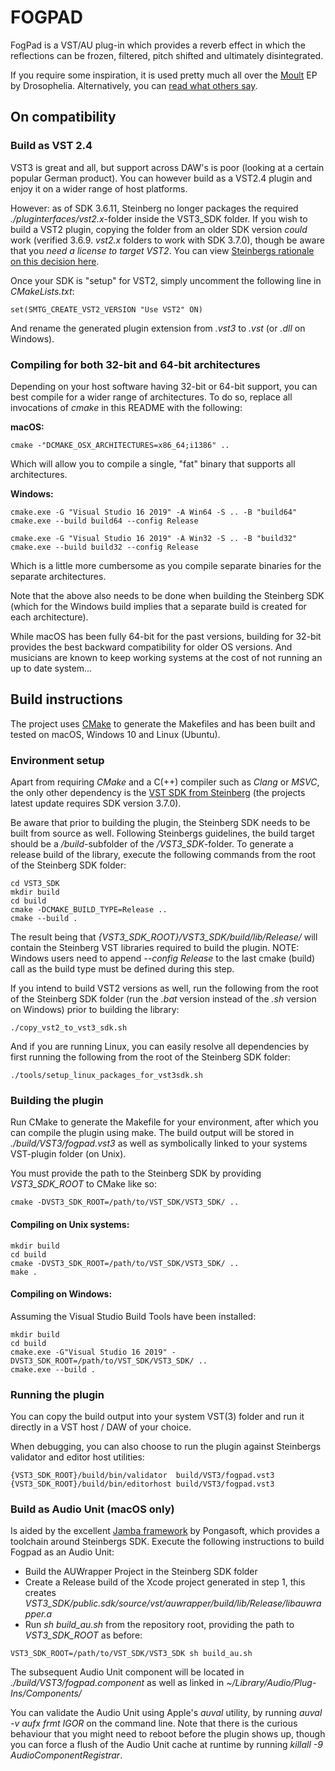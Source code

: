 # FOGPAD

FogPad is a VST/AU plug-in which provides a reverb effect in which the reflections can be frozen, filtered, pitch shifted and ultimately disintegrated.

If you require some inspiration, it is used pretty much all over the [Moult](https://songwhip.com/drosophelia/moult) EP by Drosophelia. Alternatively, you can [read what others say](https://bedroomproducersblog.com/2019/11/18/igorski-fogpad/).

## On compatibility

### Build as VST 2.4

VST3 is great and all, but support across DAW's is poor (looking at a certain popular German product). You can however build as a VST2.4 plugin and enjoy it on a wider range of host platforms.

However: as of SDK 3.6.11, Steinberg no longer packages the required _./pluginterfaces/vst2.x_-folder inside the VST3_SDK folder.
If you wish to build a VST2 plugin, copying the folder from an older SDK version _could_ work (verified 3.6.9. _vst2.x_ folders to work with SDK 3.7.0), though be aware
that you _need a license to target VST2_. You can view [Steinbergs rationale on this decision here](https://www.steinberg.net/en/newsandevents/news/newsdetail/article/vst-2-coming-to-an-end-4727.html).

Once your SDK is "setup" for VST2, simply uncomment the following line in _CMakeLists.txt_:

```
set(SMTG_CREATE_VST2_VERSION "Use VST2" ON)
```

And rename the generated plugin extension from _.vst3_ to _.vst_ (or _.dll_ on Windows).

### Compiling for both 32-bit and 64-bit architectures

Depending on your host software having 32-bit or 64-bit support, you can best compile for a wider range of architectures. To do so,
replace all invocations of _cmake_ in this README with the following:

**macOS:**

```
cmake -"DCMAKE_OSX_ARCHITECTURES=x86_64;i1386" ..
```

Which will allow you to compile a single, "fat" binary that supports all architectures.

**Windows:**

```
cmake.exe -G "Visual Studio 16 2019" -A Win64 -S .. -B "build64"
cmake.exe --build build64 --config Release

cmake.exe -G "Visual Studio 16 2019" -A Win32 -S .. -B "build32"
cmake.exe --build build32 --config Release
```

Which is a little more cumbersome as you compile separate binaries for the separate architectures.

Note that the above also needs to be done when building the Steinberg SDK (which for the Windows build implies that a separate build is created for each architecture).

While macOS has been fully 64-bit for the past versions, building for 32-bit provides the best backward
compatibility for older OS versions. And musicians are known to keep working systems at the cost of not
running an up to date system...

## Build instructions

The project uses [CMake](https://cmake.org) to generate the Makefiles and has been built and tested on macOS, Windows 10 and Linux (Ubuntu).

### Environment setup

Apart from requiring _CMake_ and a C(++) compiler such as _Clang_ or _MSVC_, the only other dependency is the [VST SDK from Steinberg](https://www.steinberg.net/en/company/developers.html) (the projects latest update requires SDK version 3.7.0).

Be aware that prior to building the plugin, the Steinberg SDK needs to be built from source as well. Following Steinbergs guidelines, the build target should be a _/build_-subfolder of the _/VST3_SDK_-folder.
To generate a release build of the library, execute the following commands from the root of the Steinberg SDK folder:

```
cd VST3_SDK
mkdir build
cd build
cmake -DCMAKE_BUILD_TYPE=Release ..
cmake --build .
```

The result being that _{VST3_SDK_ROOT}/VST3_SDK/build/lib/Release/_ will contain the Steinberg VST libraries required to build the plugin.
NOTE: Windows users need to append _--config Release_ to the last cmake (build) call as the build type must be defined during this step.

If you intend to build VST2 versions as well, run the following from the root of the Steinberg SDK folder (run the _.bat_ version instead of the _.sh_ version on Windows) prior to building the library:

```
./copy_vst2_to_vst3_sdk.sh
```

And if you are running Linux, you can easily resolve all dependencies by first running the following from the root of the Steinberg SDK folder:

```
./tools/setup_linux_packages_for_vst3sdk.sh
```

### Building the plugin

Run CMake to generate the Makefile for your environment, after which you can compile the plugin using make. The build output will be stored in _./build/VST3/fogpad.vst3_ as well as symbolically linked to your systems VST-plugin folder (on Unix).

You must provide the path to the Steinberg SDK by providing _VST3_SDK_ROOT_ to CMake like so:

```
cmake -DVST3_SDK_ROOT=/path/to/VST_SDK/VST3_SDK/ ..
```

#### Compiling on Unix systems:

```
mkdir build
cd build
cmake -DVST3_SDK_ROOT=/path/to/VST_SDK/VST3_SDK/ ..
make .
```

#### Compiling on Windows:

Assuming the Visual Studio Build Tools have been installed:

```
mkdir build
cd build
cmake.exe -G"Visual Studio 16 2019" -DVST3_SDK_ROOT=/path/to/VST_SDK/VST3_SDK/ ..
cmake.exe --build .
```

### Running the plugin

You can copy the build output into your system VST(3) folder and run it directly in a VST host / DAW of your choice.

When debugging, you can also choose to run the plugin against Steinbergs validator and editor host utilities:

    {VST3_SDK_ROOT}/build/bin/validator  build/VST3/fogpad.vst3
    {VST3_SDK_ROOT}/build/bin/editorhost build/VST3/fogpad.vst3

### Build as Audio Unit (macOS only)

Is aided by the excellent [Jamba framework](https://github.com/pongasoft/jamba) by Pongasoft, which provides a toolchain around Steinbergs SDK. Execute the following instructions to build Fogpad as an Audio Unit:

* Build the AUWrapper Project in the Steinberg SDK folder
* Create a Release build of the Xcode project generated in step 1, this creates _VST3_SDK/public.sdk/source/vst/auwrapper/build/lib/Release/libauwrapper.a_
* Run _sh build_au.sh_ from the repository root, providing the path to _VST3_SDK_ROOT_ as before:

```
VST3_SDK_ROOT=/path/to/VST_SDK/VST3_SDK sh build_au.sh
```

The subsequent Audio Unit component will be located in _./build/VST3/fogpad.component_ as well as linked
in _~/Library/Audio/Plug-Ins/Components/_

You can validate the Audio Unit using Apple's _auval_ utility, by running _auval -v aufx frmt IGOR_ on the command line. Note that there is the curious behaviour that you might need to reboot before the plugin shows up, though you can force a flush of the Audio Unit cache at runtime by running _killall -9 AudioComponentRegistrar_.
